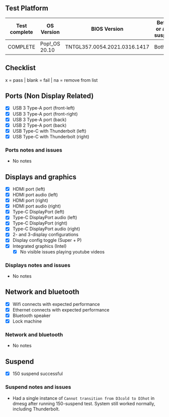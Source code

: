 ## Test Platform

| Test complete | OS Version    | BIOS Version                 | Before or after suspend |
| ------------- | ------------- | ---------------------------- | ----------------------- |
| COMPLETE      | Pop!_OS 20.10 | TNTGL357.0054.2021.0316.1417 | Both                    |

## Checklist
x = pass | blank = fail | na = remove from list

## Ports (Non Display Related)

- [X] USB 3 Type-A port (front-left)
- [X] USB 3 Type-A port (front-right)
- [X] USB 3 Type-A port (back)
- [X] USB 2 Type-A port (back)
- [X] USB Type-C with Thunderbolt (left)
- [X] USB Type-C with Thunderbolt (right)

### Ports notes and issues

- No notes

## Displays and graphics

- [X] HDMI port (left)
- [X] HDMI port audio (left)
- [X] HDMI port (right)
- [X] HDMI port audio (right)
- [X] Type-C DisplayPort (left)
- [X] Type-C DisplayPort audio (left)
- [X] Type-C DisplayPort (right)
- [X] Type-C DisplayPort audio (right)
- [X] 2- and 3-display configurations
- [X] Display config toggle (Super + P)
- [X] Integrated graphics (Intel)
  - [X] No visible issues playing youtube videos

### Displays notes and issues

- No notes

## Network and bluetooth

- [X] Wifi connects with expected performance
- [X] Ethernet connects with expected performance
- [X] Bluetooth speaker
- [X] Lock machine

### Network and bluetooth

- No notes

## Suspend

- [X] 150 suspend successful

### Suspend notes and issues

- Had a single instance of `Cannot transition from D3cold to D3hot` in dmesg after running 150-suspend test. System still worked normally, including Thunderbolt.

